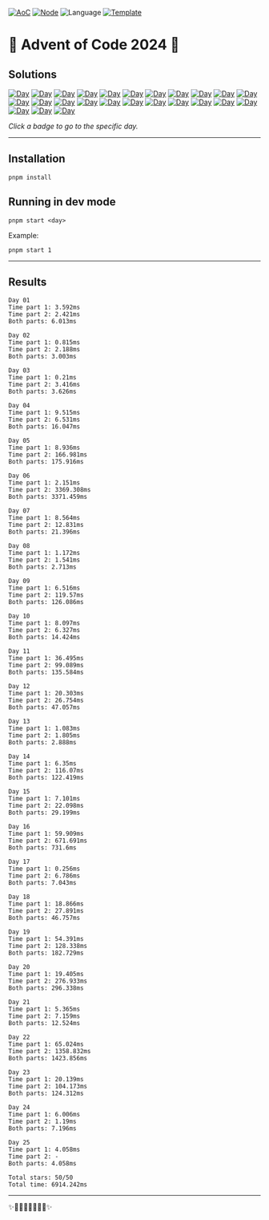 <!-- Entries between SOLUTIONS and RESULTS tags are auto-generated -->

[![AoC](https://badgen.net/badge/AoC/2024/blue)](https://adventofcode.com/2024)
[![Node](https://badgen.net/badge/Node/v16.13.0+/blue)](https://nodejs.org/en/download/)
![Language](https://badgen.net/badge/Language/TypeScript/blue)
[![Template](https://badgen.net/badge/Template/aocrunner/blue)](https://github.com/caderek/aocrunner)

# 🎄 Advent of Code 2024 🎄

## Solutions

<!--SOLUTIONS-->

[![Day](https://badgen.net/badge/01/%E2%98%85%E2%98%85/green)](src/day01)
[![Day](https://badgen.net/badge/02/%E2%98%85%E2%98%85/green)](src/day02)
[![Day](https://badgen.net/badge/03/%E2%98%85%E2%98%85/green)](src/day03)
[![Day](https://badgen.net/badge/04/%E2%98%85%E2%98%85/green)](src/day04)
[![Day](https://badgen.net/badge/05/%E2%98%85%E2%98%85/green)](src/day05)
[![Day](https://badgen.net/badge/06/%E2%98%85%E2%98%85/green)](src/day06)
[![Day](https://badgen.net/badge/07/%E2%98%85%E2%98%85/green)](src/day07)
[![Day](https://badgen.net/badge/08/%E2%98%85%E2%98%85/green)](src/day08)
[![Day](https://badgen.net/badge/09/%E2%98%85%E2%98%85/green)](src/day09)
[![Day](https://badgen.net/badge/10/%E2%98%85%E2%98%85/green)](src/day10)
[![Day](https://badgen.net/badge/11/%E2%98%85%E2%98%85/green)](src/day11)
[![Day](https://badgen.net/badge/12/%E2%98%85%E2%98%85/green)](src/day12)
[![Day](https://badgen.net/badge/13/%E2%98%85%E2%98%85/green)](src/day13)
[![Day](https://badgen.net/badge/14/%E2%98%85%E2%98%85/green)](src/day14)
[![Day](https://badgen.net/badge/15/%E2%98%85%E2%98%85/green)](src/day15)
[![Day](https://badgen.net/badge/16/%E2%98%85%E2%98%85/green)](src/day16)
[![Day](https://badgen.net/badge/17/%E2%98%85%E2%98%85/green)](src/day17)
[![Day](https://badgen.net/badge/18/%E2%98%85%E2%98%85/green)](src/day18)
[![Day](https://badgen.net/badge/19/%E2%98%85%E2%98%85/green)](src/day19)
[![Day](https://badgen.net/badge/20/%E2%98%85%E2%98%85/green)](src/day20)
[![Day](https://badgen.net/badge/21/%E2%98%85%E2%98%85/green)](src/day21)
[![Day](https://badgen.net/badge/22/%E2%98%85%E2%98%85/green)](src/day22)
[![Day](https://badgen.net/badge/23/%E2%98%85%E2%98%85/green)](src/day23)
[![Day](https://badgen.net/badge/24/%E2%98%85%E2%98%85/green)](src/day24)
[![Day](https://badgen.net/badge/25/%E2%98%85%E2%98%85/green)](src/day25)

<!--/SOLUTIONS-->

_Click a badge to go to the specific day._

---

## Installation

```
pnpm install
```

## Running in dev mode

```
pnpm start <day>
```

Example:

```
pnpm start 1
```

---

## Results

<!--RESULTS-->

```
Day 01
Time part 1: 3.592ms
Time part 2: 2.421ms
Both parts: 6.013ms
```

```
Day 02
Time part 1: 0.815ms
Time part 2: 2.188ms
Both parts: 3.003ms
```

```
Day 03
Time part 1: 0.21ms
Time part 2: 3.416ms
Both parts: 3.626ms
```

```
Day 04
Time part 1: 9.515ms
Time part 2: 6.531ms
Both parts: 16.047ms
```

```
Day 05
Time part 1: 8.936ms
Time part 2: 166.981ms
Both parts: 175.916ms
```

```
Day 06
Time part 1: 2.151ms
Time part 2: 3369.308ms
Both parts: 3371.459ms
```

```
Day 07
Time part 1: 8.564ms
Time part 2: 12.831ms
Both parts: 21.396ms
```

```
Day 08
Time part 1: 1.172ms
Time part 2: 1.541ms
Both parts: 2.713ms
```

```
Day 09
Time part 1: 6.516ms
Time part 2: 119.57ms
Both parts: 126.086ms
```

```
Day 10
Time part 1: 8.097ms
Time part 2: 6.327ms
Both parts: 14.424ms
```

```
Day 11
Time part 1: 36.495ms
Time part 2: 99.089ms
Both parts: 135.584ms
```

```
Day 12
Time part 1: 20.303ms
Time part 2: 26.754ms
Both parts: 47.057ms
```

```
Day 13
Time part 1: 1.083ms
Time part 2: 1.805ms
Both parts: 2.888ms
```

```
Day 14
Time part 1: 6.35ms
Time part 2: 116.07ms
Both parts: 122.419ms
```

```
Day 15
Time part 1: 7.101ms
Time part 2: 22.098ms
Both parts: 29.199ms
```

```
Day 16
Time part 1: 59.909ms
Time part 2: 671.691ms
Both parts: 731.6ms
```

```
Day 17
Time part 1: 0.256ms
Time part 2: 6.786ms
Both parts: 7.043ms
```

```
Day 18
Time part 1: 18.866ms
Time part 2: 27.891ms
Both parts: 46.757ms
```

```
Day 19
Time part 1: 54.391ms
Time part 2: 128.338ms
Both parts: 182.729ms
```

```
Day 20
Time part 1: 19.405ms
Time part 2: 276.933ms
Both parts: 296.338ms
```

```
Day 21
Time part 1: 5.365ms
Time part 2: 7.159ms
Both parts: 12.524ms
```

```
Day 22
Time part 1: 65.024ms
Time part 2: 1358.832ms
Both parts: 1423.856ms
```

```
Day 23
Time part 1: 20.139ms
Time part 2: 104.173ms
Both parts: 124.312ms
```

```
Day 24
Time part 1: 6.006ms
Time part 2: 1.19ms
Both parts: 7.196ms
```

```
Day 25
Time part 1: 4.058ms
Time part 2: -
Both parts: 4.058ms
```

```
Total stars: 50/50
Total time: 6914.242ms
```

<!--/RESULTS-->

---

✨🎄🎁🎄🎅🎄🎁🎄✨